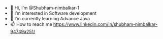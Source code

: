 - 👋 Hi, I’m @Shubham-nimbalkar-1
- 👀 I’m interested in Software development
- 🌱 I’m currently learning Advance Java
- 📫 How to reach me https://www.linkedin.com/in/shubham-nimbalkar-94749a251/
  

<!---
Shubham-nimbalkar-1/Shubham-nimbalkar-1 is a ✨ special ✨ repository because its `README.md` (this file) appears on your GitHub profile.
You can click the Preview link to take a look at your changes.
--->
